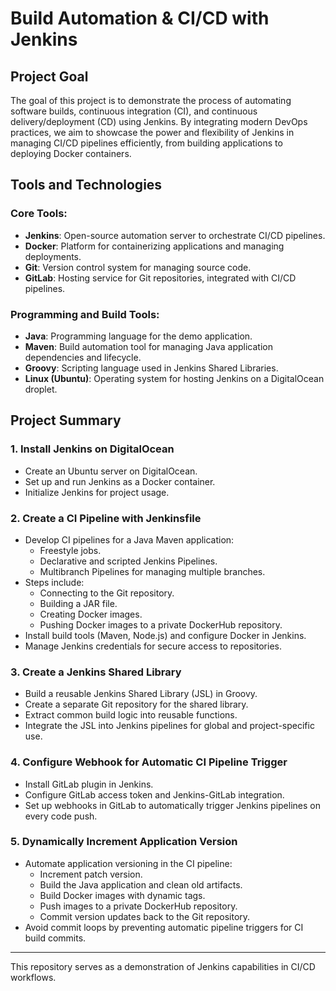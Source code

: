 
# Build Automation & CI/CD with Jenkins

## Project Goal
The goal of this project is to demonstrate the process of automating software builds, continuous integration (CI), and continuous delivery/deployment (CD) using Jenkins. By integrating modern DevOps practices, we aim to showcase the power and flexibility of Jenkins in managing CI/CD pipelines efficiently, from building applications to deploying Docker containers.

## Tools and Technologies

### Core Tools:
- **Jenkins**: Open-source automation server to orchestrate CI/CD pipelines.
- **Docker**: Platform for containerizing applications and managing deployments.
- **Git**: Version control system for managing source code.
- **GitLab**: Hosting service for Git repositories, integrated with CI/CD pipelines.

### Programming and Build Tools:
- **Java**: Programming language for the demo application.
- **Maven**: Build automation tool for managing Java application dependencies and lifecycle.
- **Groovy**: Scripting language used in Jenkins Shared Libraries.
- **Linux (Ubuntu)**: Operating system for hosting Jenkins on a DigitalOcean droplet.

## Project Summary

### 1. **Install Jenkins on DigitalOcean**
- Create an Ubuntu server on DigitalOcean.
- Set up and run Jenkins as a Docker container.
- Initialize Jenkins for project usage.

### 2. **Create a CI Pipeline with Jenkinsfile**
- Develop CI pipelines for a Java Maven application:
  - Freestyle jobs.
  - Declarative and scripted Jenkins Pipelines.
  - Multibranch Pipelines for managing multiple branches.
- Steps include:
  - Connecting to the Git repository.
  - Building a JAR file.
  - Creating Docker images.
  - Pushing Docker images to a private DockerHub repository.
- Install build tools (Maven, Node.js) and configure Docker in Jenkins.
- Manage Jenkins credentials for secure access to repositories.

### 3. **Create a Jenkins Shared Library**
- Build a reusable Jenkins Shared Library (JSL) in Groovy.
- Create a separate Git repository for the shared library.
- Extract common build logic into reusable functions.
- Integrate the JSL into Jenkins pipelines for global and project-specific use.

### 4. **Configure Webhook for Automatic CI Pipeline Trigger**
- Install GitLab plugin in Jenkins.
- Configure GitLab access token and Jenkins-GitLab integration.
- Set up webhooks in GitLab to automatically trigger Jenkins pipelines on every code push.

### 5. **Dynamically Increment Application Version**
- Automate application versioning in the CI pipeline:
  - Increment patch version.
  - Build the Java application and clean old artifacts.
  - Build Docker images with dynamic tags.
  - Push images to a private DockerHub repository.
  - Commit version updates back to the Git repository.
- Avoid commit loops by preventing automatic pipeline triggers for CI build commits.

---

This repository serves as a demonstration of Jenkins capabilities in CI/CD workflows.
